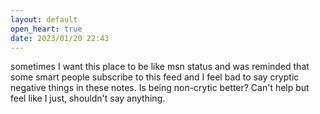 ```yaml
---
layout: default
open_heart: true
date: 2023/01/20 22:43
---
```


sometimes I want this place to be like msn status and was reminded that some smart people subscribe to this feed and I feel bad to say cryptic negative things in these notes. Is being non-crytic better? Can't help but feel like I just, shouldn't say anything.
